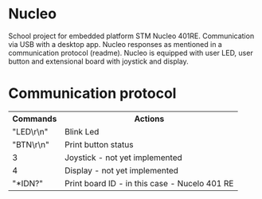 # Nucleo
School project for embedded platform STM Nucleo 401RE. Communication via USB with a desktop app. Nucleo responses as mentioned in a communication protocol (readme). Nucleo is equipped with user LED, user button and extensional board with joystick and display.
# Communication protocol
<table>
<tr><th>Commands</th><th>Actions</th></tr>
<tr><td>"LED\r\n"</td><td>Blink Led</td></tr>
<tr><td>"BTN\r\n"</td><td>Print button status</td></tr>
<tr><td>3</td><td>Joystick - not yet implemented</td></tr>
<tr><td>4</td><td>Display - not yet implemented</td></tr>
<tr><td>"*IDN?"</td><td>Print board ID - in this case - Nucelo 401 RE</td></tr>
</table>
